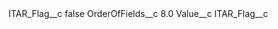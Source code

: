 <?xml version="1.0" encoding="UTF-8"?>
<CustomMetadata xmlns="http://soap.sforce.com/2006/04/metadata" xmlns:xsi="http://www.w3.org/2001/XMLSchema-instance" xmlns:xsd="http://www.w3.org/2001/XMLSchema">
    <label>ITAR_Flag__c</label>
    <protected>false</protected>
    <values>
        <field>OrderOfFields__c</field>
        <value xsi:type="xsd:double">8.0</value>
    </values>
    <values>
        <field>Value__c</field>
        <value xsi:type="xsd:string">ITAR_Flag__c</value>
    </values>
</CustomMetadata>
